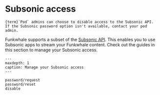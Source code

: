 # Subsonic access

```{note}
{term}`Pod` admins can choose to disable access to the Subsonic API. If the Subsonic password option isn't available, contact your pod admin.
```

Funkwhale supports a subset of the [Subsonic API](http://www.subsonic.org/pages/index.jsp). This enables you to use Subsonic apps to stream your Funkwhale content. Check out the guides in this section to manage your Subsonic access.

```{toctree}
---
maxdepth: 1
caption: Manage your Subsonic access
---

password/request
password/reset
disable

```
